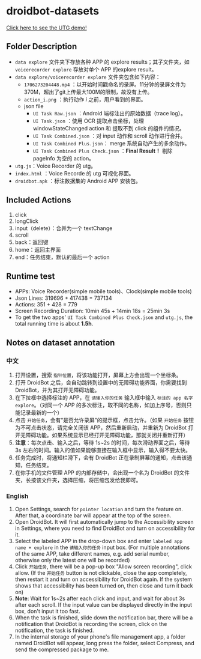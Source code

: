 # droidbot-datasets

[Click here to see the UTG demo!](https://tanuncle.github.io/droidbot-datasets/)

## Folder Description

- `data explore` 文件夹下存放各种 APP 的 explore results；其子文件夹，如 `voicerecorder explore` 存放对单个 APP 的explore result。
- `data explore/voicerecorder explore` 文件夹包含如下内容：
  - `1706273204448.mp4` ：以开始时间戳命名的录屏。11分钟的录屏文件为370M，超出了git上传最大100M的限制，故没有上传。
  - `action_i.png` ：执行动作 *i* 之前，用户看到的界面。
  - json file
    - `UI Task Raw.json` ：Android 端标注出的原始数据（trace log）。
    - `UI Task.json` ：使用 OCR 提取点击坐标，处理 windowStateChanged action 和 提取不到 click 的组件的情况。 
    - `UI Task Combined.json` ：对 input 动作和 scroll 动作进行合并。
    - `UI Task Combined Plus.json`： merge 系统自动产生的多余动作。
    - `UI Task Combined Plus Check.json` ：**Final Result！** 剔除 pageInfo 为空的 action。
- `utg.js`：Voice Recorder 的 utg。
- `index.html` ：Voice Recorde 的 utg 可视化界面。 
- `droidbot.apk` ：标注数据集的 Android APP 安装包。

## Included Actions

1. click
2. longClick
3. input（delete）：合并为一个 textChange
4. scroll
5. back：返回键
6. home：返回主界面
7. end：任务结束，默认的最后一个 action

## Runtime test

- APPs: Voice Recorder(simple mobile tools)、Clock(simple mobile tools)
- Json Lines: 319696 + 417438 = 737134
- Actions: 351 + 428 = 779
- Screen Recording Duration: 10min 45s + 14min 18s = 25min 3s
- To get the two apps' `UI Task Combined Plus Check.json` and `utg.js`, the total running time is about **1.5h**.

## Notes on dataset annotation

### 中文

1. 打开设置，搜索 `指针位置`，将该功能打开，屏幕上方会出现一个坐标条。
2. 打开 DroidBot 之后，会自动跳转到设置中的无障碍功能界面，你需要找到 DroidBot，并为其打开无障碍功能。
3. 在下拉框中选择标注的 APP，在 `请输入你的任务` 输入框中输入 `标注的 app 名字 explore`。（对同一个 APP 的多次标注，取不同的名称，如加上序号，否则只能记录最新的一个）
4. 点击 `开始任务`，会有“是否允许录屏”的提示框，点击允许。（如果 `开始任务` 按钮为不可点击状态，请完全关闭该 APP，然后重新启动，并重新为 DroidBot 打开无障碍功能。如果系统显示已经打开无障碍功能，那就关闭并重新打开）
5. **注意**：每次点击、输入之后，等待 1s~2s 的时间，每次滑动界面之后，等待 3s 左右的时间。输入的值如果能够直接在输入框中显示，输入得不要太快。
6. 任务完成时，将通知栏滑下，会有 DroidBot 正在录制屏幕的通知，点击该通知，任务结束。
7. 在你手机的文件管理 APP 的内部存储中，会出现一个名为 DroidBot 的文件夹，长按该文件夹，选择压缩，将压缩包发给我即可。

### English

1. Open Settings, search for `pointer location` and turn the feature on. After that, a coordinate bar will appear at the top of the screen. 
2. Open DroidBot. It will first automatically jump to the Accessibility screen in Settings, where you need to find DroidBot and turn on accessibility for it.
3. Select the labeled APP in the drop-down box and enter `labeled app name + explore` in the  `请输入你的任务`  input box. (For multiple annotations of the same APP, take different names, e.g. add serial number, otherwise only the latest one will be recorded)
4. Click `开始任务`, there will be a pop-up box "Allow screen recording", click allow. (If the `开始任务` button is not clickable, close the app completely, then restart it and turn on accessibility for DroidBot again. If the system shows that accessibility has been turned on, then close and turn it back on)
5. **Note**: Wait for 1s~2s after each click and input, and wait for about 3s after each scroll. If the input value can be displayed directly in the input box, don't input it too fast.
6. When the task is finished, slide down the notification bar, there will be a notification that DroidBot is recording the screen, click on the notification, the task is finished.
7. In the internal storage of your phone's file management app, a folder named DroidBot will appear, long press the folder, select Compress, and send the compressed package to me.
